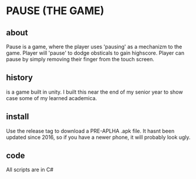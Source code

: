 # PAUSE (THE GAME)

## about
Pause is a game, where the player uses 'pausing' as a mechanizm to the game. 
Player will 'pause' to dodge obsticals to gain highscore. 
Player can pause by simply removing their finger from the touch screen.

## history
is a game built in unity. I built this near the end of my senior year to show case some of my learned academica. 

## install
Use the release tag to download a PRE-APLHA .apk file.
It hasnt been updated since 2016, so if you have a newer phone, it will probably look ugly.

## code
All scripts are in C#

